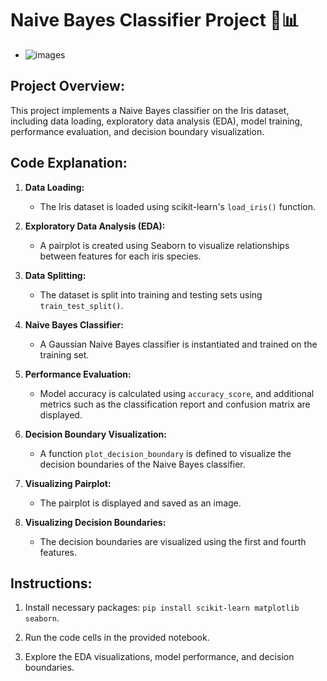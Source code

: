 # Naive Bayes Classifier Project 🌿📊

- ![images](https://github.com/Rutuja-Salunke/Naive-Bayes/assets/102023809/6d117243-ee2c-47dd-89fd-51d8debcafcf)

## Project Overview:
This project implements a Naive Bayes classifier on the Iris dataset, including data loading, exploratory data analysis (EDA), model training, performance evaluation, and decision boundary visualization.

## Code Explanation:
1. **Data Loading:**
   - The Iris dataset is loaded using scikit-learn's `load_iris()` function.

2. **Exploratory Data Analysis (EDA):**
   - A pairplot is created using Seaborn to visualize relationships between features for each iris species.

3. **Data Splitting:**
   - The dataset is split into training and testing sets using `train_test_split()`.

4. **Naive Bayes Classifier:**
   - A Gaussian Naive Bayes classifier is instantiated and trained on the training set.

5. **Performance Evaluation:**
   - Model accuracy is calculated using `accuracy_score`, and additional metrics such as the classification report and confusion matrix are displayed.

6. **Decision Boundary Visualization:**
   - A function `plot_decision_boundary` is defined to visualize the decision boundaries of the Naive Bayes classifier.

7. **Visualizing Pairplot:**
   - The pairplot is displayed and saved as an image.

8. **Visualizing Decision Boundaries:**
   - The decision boundaries are visualized using the first and fourth features.

## Instructions:
1. Install necessary packages: `pip install scikit-learn matplotlib seaborn`.

2. Run the code cells in the provided notebook.

3. Explore the EDA visualizations, model performance, and decision boundaries.


